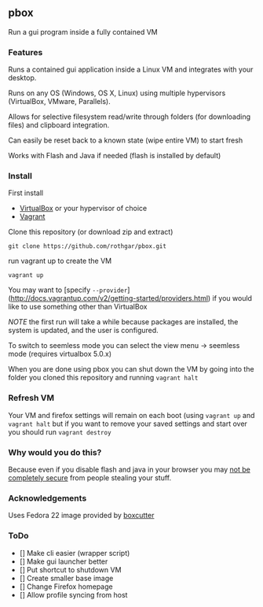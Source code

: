 pbox
----

Run a gui program inside a fully contained VM

### Features

Runs a contained gui application inside a Linux VM and integrates with your 
desktop.

Runs on any OS (Windows, OS X, Linux) using multiple hypervisors (VirtualBox, 
VMware, Parallels).

Allows for selective filesystem read/write through folders (for downloading files)
and clipboard integration.

Can easily be reset back to a known state (wipe entire VM) to start fresh

Works with Flash and Java if needed (flash is installed by default)

### Install

First install
 * [VirtualBox](https://www.virtualbox.org/) or your hypervisor of choice
 * [Vagrant](https://www.vagrantup.com/)

Clone this repository (or download zip and extract)

`git clone https://github.com/rothgar/pbox.git`

run vagrant up to create the VM

`vagrant up`

You may want to [specify `--provider`]
(http://docs.vagrantup.com/v2/getting-started/providers.html) if you would like 
to use something other than VirtualBox

*NOTE* the first run will take a while because packages are installed, the 
system is updated, and the user is configured.

To switch to seemless mode you can select the view menu -> seemless mode 
(requires virtualbox 5.0.x)

When you are done using pbox you can shut down the VM by going into the folder 
you cloned this repository and running `vagrant halt`

### Refresh VM

Your VM and firefox settings will remain on each boot (using `vagrant up` and
`vagrant halt` but if you want to remove your saved settings and start over you 
should run `vagrant destroy`

### Why would you do this?

Because even if you disable flash and java in your browser you may [not be 
completely secure](https://www.mozilla.org/en-US/security/advisories/mfsa2015-78/)
from people stealing your stuff.

### Acknowledgements

Uses Fedora 22 image provided by [boxcutter](https://github.com/boxcutter/fedora)

### ToDo

 - [] Make cli easier (wrapper script)
 - [] Make gui launcher better
 - [] Put shortcut to shutdown VM
 - [] Create smaller base image
 - [] Change Firefox homepage
 - [] Allow profile syncing from host
